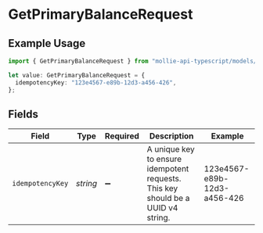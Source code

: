 # GetPrimaryBalanceRequest

## Example Usage

```typescript
import { GetPrimaryBalanceRequest } from "mollie-api-typescript/models/operations";

let value: GetPrimaryBalanceRequest = {
  idempotencyKey: "123e4567-e89b-12d3-a456-426",
};
```

## Fields

| Field                                                                            | Type                                                                             | Required                                                                         | Description                                                                      | Example                                                                          |
| -------------------------------------------------------------------------------- | -------------------------------------------------------------------------------- | -------------------------------------------------------------------------------- | -------------------------------------------------------------------------------- | -------------------------------------------------------------------------------- |
| `idempotencyKey`                                                                 | *string*                                                                         | :heavy_minus_sign:                                                               | A unique key to ensure idempotent requests. This key should be a UUID v4 string. | 123e4567-e89b-12d3-a456-426                                                      |